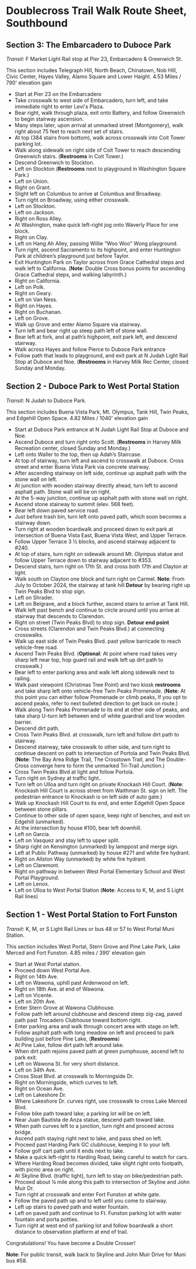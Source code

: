 # Doublecross Trail Walk Route Sheet, Southbound

## Section 3: The Embarcadero to Duboce Park

*Transit*: F Market Light Rail stop at Pier 23, Embarcadero & Greenwich St.

This section includes Telegraph Hill, North Beach, Chinatown, Nob Hill, Civic Center, Hayes Valley, Alamo Square and Lower Haight.
4.53 Miles / 790' elevation gain

 

* Start at Pier 23 on the Embarcadero
* Take crosswalk to west side of Embarcadero, turn left, and take immediate right to enter Levi's Plaza.
* Bear right, walk through plaza, exit onto Battery, and follow Greenwich to begin stairway ascension.
* Many steps later, upon arrival at unmarked street (Montgomery), walk right about 75 feet to reach next set of stairs.
* At top (384 stairs from bottom), walk across crosswalk into Coit Tower parking lot.
* Walk along sidewalk on right side of Coit Tower to reach descending Greenwich stairs. (**Restrooms** in Coit Tower.)
* Descend Greenwich to Stockton.
* Left on Stockton (**Restrooms** next to playground in Washington Square Park.)
* Left on Union.
* Right on Grant.
* Slight left on Columbus to arrive at Columbus and Broadway.
* Turn right on Broadway, using either crosswalk.
* Left on Stockton.
* Left on Jackson.
* Right on Ross Alley.
* At Washington, make quick left-right jog onto Waverly Place for one block.
* Right on Clay.
* Left on Hang Ah Alley, passing Willie “Woo Woo” Wong playground.
* Turn right, ascend Sacramento to its highpoint, and enter Huntington Park at children’s playground just before Taylor.
* Exit Huntington Park on Taylor across from Grace Cathedral steps and walk left to California. (**Note**: Double Cross bonus points for ascending Grace Cathedral steps, and walking labyrinth.)
* Right on California.
* Left on Polk.
* Right on Geary.
* Left on Van Ness.
* Right on Hayes.
* Right on Buchanan.
* Left on Grove.
* Walk up Grove and enter Alamo Square via stairway.
* Turn left and bear right up steep path left of stone wall.
* Bear left at fork, and at path’s highpoint, exit park left, and descend stairway. 
* Walk across Hayes and follow Pierce to Duboce Park entrance
* Follow path that leads to playground, and exit park at N Judah Light Rail Stop at Duboce and Noe. (**Restrooms** in Harvey Milk Rec Center, closed Sunday and Monday.  


## Section 2 - Duboce Park to West Portal Station

*Transit*: N Judah to Duboce Park.

This section includes Buena Vista Park, Mt. Olympus, Tank Hill, Twin Peaks, and Edgehill Open Space.
4.82 Miles / 1040' elevation gain

* Start at Duboce Park entrance at N Judah Light Rail Stop at Duboce and Noe.
* Ascend Duboce and turn right onto Scott. (**Restrooms** in Harvey Milk Recreation center, closed Sunday and Monday.)
* Left onto Waller to the top, then up Adah’s Staircase. 
* At top of stairway, turn left and ascend to crosswalk at Duboce. Cross street and enter Buena Vista Park via concrete stairway.
* After ascending stairway on left side, continue up asphalt path with the stone wall on  left.
* At junction with wooden stairway directly ahead, turn left to ascend asphalt path. Stone wall will be on right.
* At the 5-way junction, continue up asphalt path with stone wall on right.
* Ascend stone stairway to summit (elev. 568 feet).
* Bear left down paved service road.
* Just before trash bin, turn left onto paved path, which soon becomes a stairway down.
* Turn right at wooden boardwalk and proceed down to exit park at intersection of Buena Vista East, Buena Vista West, and Upper Terrace.
* Follow Upper Terrace 3 ½ blocks, and ascend stairway adjacent to #240.
* At top of stairs, turn right on sidewalk around Mt. Olympus statue and follow Upper Terrace down to stairway adjacent to #353.
* Descend stairs, turn right on 17th St. and cross both 17th and Clayton at light.
* Walk south on Clayton one block and turn right on Carmel. **Note**: From July to October 2024, the stairway at tank hill **Detour** by bearing right up Twin Peaks Blvd to stop sign.
* Left on Shrader.
* Left on Belgrave, and a block further, ascend stairs to arrive at Tank Hill.
* Walk left past bench and continue to circle around until you arrive at stairway that descends to Clarendon. 
* Right on street (Twin Peaks Blvd) to stop sign. **Detour end point**
* Cross streets (Clarendon and Twin Peaks Blvd.) at connecting crosswalks. 
* Walk up east side of Twin Peaks Blvd. past yellow barricade to reach vehicle-free road.
* Ascend Twin Peaks Blvd. (**Optional**: At point where road takes very sharp left near top, hop guard rail and walk left up dirt path to crosswalk.)
* Bear left to enter parking area and walk left along sidewalk next to railing.
* Walk past viewpoint (Christmas Tree Point) and two kiosk **restrooms** and take sharp left onto vehicle-free Twin Peaks Promenade. (**Note**: At this point you can either follow Promenade or climb peaks, If you opt to ascend peaks, refer to next bulleted direction to get back on route.)
* Walk along Twin Peaks Promenade to its end at other side of peaks, and take sharp U-turn left between end of white guardrail and low wooden barrier.
* Descend dirt path.
* Cross Twin Peaks Blvd. at crosswalk, turn left and follow dirt path to stairway.
* Descend stairway, take crosswalk to other side, and turn right to continue descent on path to intersection of Portola and Twin Peaks Blvd. (**Note**: The Bay Area Ridge Trail, The Crosstown Trail, and The Double-Cross converge here to form the unmarked Tri-Trail Junction.) 
* Cross Twin Peaks Blvd at light and follow Portola.
* Turn right on Sydney at traffic light..
* Turn left on Ulloa and turn right on private Knockash Hill Court. (**Note**: Knockash Hill Court is across street from Waithman St. sign on left. The pedestrian entrance to Knockash is on left side of auto gate.)
* Walk up Knockash Hill Court to its end, and enter Edgehill Open Space between stone pillars.
* Continue to other side of open space, keep right of benches, and exit on Edgehill (unmarked).
* At the intersection by house #100, bear left downhill.
* Left on Garcia.
* Left on Vasquez and stay left to upper split.
* Sharp right on Kensington (unmarked) by lamppost and merge sign.
* Left at Public Pathway (unmarked) by house #271 and white fire hydrant.
* Right on Allston Way (unmarked) by white fire hydrant.
* Left on Claremont.
* Right on pathway in between West Portal Elementary School and West Portal Playground.
* Left on Lenox.
* Left on Ulloa to West Portal Station (**Note**: Access to K, M, and S Light Rail lines)


 
## Section 1 - West Portal Station to Fort Funston

*Transit*: K, M, or S Light Rail Lines or bus 48 or 57 to West Portal Muni Station.

This section includes West Portal, Stern Grove and Pine Lake Park, Lake Merced and Fort Funston.
4.85 miles / 390' elevation gain


* Start at West Portal station.
* Proceed down West Portal Ave.
* Right on 14th Ave.
* Left on Wawona, uphill past Ardenwood on left.
* Right on 18th Ave. at end of Wawona.
* Left on Vicente.
* Left on 20th Ave.
* Enter Stern Grove at Wawona Clubhouse.
* Follow path left around clubhouse and descend steep zig-zag, paved path past Trocadero Clubhouse toward bottom right.
* Enter parking area and walk through concert area with stage on left.
* Follow asphalt path with long meadow on left and proceed to park building just before Pine Lake, (**Restrooms**)
* At Pine Lake, follow dirt path left around lake. 
* When dirt path rejoins paved path at green pumphouse, ascend left to park exit.
* Left on Wawona St. for very short distance.
* Left on 34th Ave.
* Cross Sloat Blvd. at crosswalk to Morningside Dr.
* Right on Morningside, which curves to left.
* Right on Ocean Ave.
* Left on Lakeshore Dr.
* Where Lakeshore Dr. curves right, use crosswalk to cross Lake Merced Blvd.
* Follow bike path toward lake; a parking lot will be on left.
* Near Juan Bautista de Anza statue, descend path toward lake.
* When path curves left to a junction, turn right and proceed across bridge.
* Ascend path staying right next to lake, and pass shed on left.
* Proceed past Harding Park GC clubhouse, keeping it to your left.
* Follow golf cart path until it ends next to lake.
* Make a quick left-right to Harding Road, being careful to watch for cars.
* Where Harding Road becomes divided, take slight right onto footpath, with picnic area on right.
* At Skyline Blvd. (traffic light), turn left to stay on bike/pedestrian path.
* Proceed about ¼ mile along this path to intersection of Skyline and John Muir Dr.
* Turn right at crosswalk and enter Fort Funston at white gate.
* Follow the paved path up and to left until you come to stairway.
* Left up stairs to paved path and water fountain.
* Left on  paved path and continue to Ft. Funston parking lot with water fountain and porta potties.
* Turn right at west end of parking lot and follow boardwalk a short distance to observation platform at end of trail. 

Congratulations! You have become a Double Crosser!

**Note**: For public transit, walk back to Skyline and John Muir Drive for Muni bus #58.














